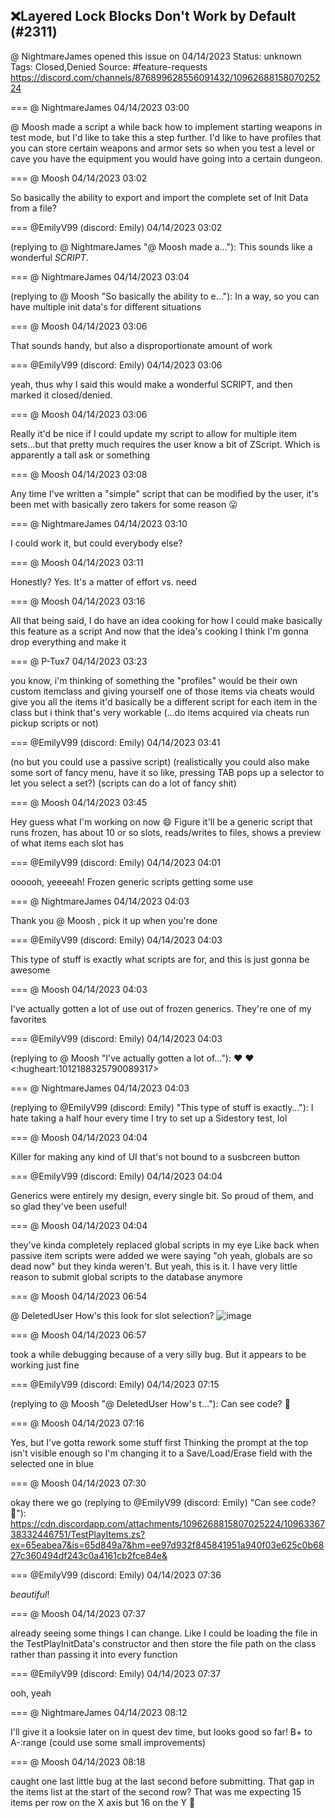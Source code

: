 ## ❌Layered Lock Blocks Don't Work by Default (#2311)
@ NightmareJames opened this issue on 04/14/2023
Status: unknown
Tags: Closed,Denied
Source: #feature-requests https://discord.com/channels/876899628556091432/1096268815807025224


=== @ NightmareJames 04/14/2023 03:00

@ Moosh made a script a while back how to implement starting weapons in test mode, but I'd like to take this a step further.  I'd like to have profiles that you can store certain weapons and armor sets so when you test a level or cave you have the equipment you would have going into a certain dungeon.

=== @ Moosh 04/14/2023 03:02

So basically the ability to export and import the complete set of Init Data from a file?

=== @EmilyV99 (discord: Emily) 04/14/2023 03:02

(replying to @ NightmareJames "@ Moosh made a…"): This sounds like a wonderful *SCRIPT*.

=== @ NightmareJames 04/14/2023 03:04

(replying to @ Moosh "So basically the ability to e…"): In a way, so you can have multiple init data's for different situations

=== @ Moosh 04/14/2023 03:06

That sounds handy, but also a disproportionate amount of work

=== @EmilyV99 (discord: Emily) 04/14/2023 03:06

yeah, thus why I said this would make a wonderful SCRIPT, and then marked it closed/denied.

=== @ Moosh 04/14/2023 03:06

Really it'd be nice if I could update my script to allow for multiple item sets...but that pretty much requires the user know a bit of ZScript. Which is apparently a tall ask or something

=== @ Moosh 04/14/2023 03:08

Any time I've written a "simple" script that can be modified by the user, it's been met with basically zero takers for some reason 😛

=== @ NightmareJames 04/14/2023 03:10

I could work it, but could everybody else?

=== @ Moosh 04/14/2023 03:11

Honestly? Yes. It's a matter of effort vs. need

=== @ Moosh 04/14/2023 03:16

All that being said, I do have an idea cooking for how I could make basically this feature as a script
And now that the idea's cooking I think I'm gonna drop everything and make it

=== @ P-Tux7 04/14/2023 03:23

you know, i'm thinking of something
the "profiles" would be their own custom itemclass
and giving yourself one of those items via cheats would give you all the items
it'd basically be a different script for each item in the class but i think that's very workable
(...do items acquired via cheats run pickup scripts or not)

=== @EmilyV99 (discord: Emily) 04/14/2023 03:41

(no but you could use a passive script)
(realistically you could also make some sort of fancy menu, have it so like, pressing TAB pops up a selector to let you select a set?)
(scripts can do a lot of fancy shit)

=== @ Moosh 04/14/2023 03:45

Hey guess what I'm working on now 😄
Figure it'll be a generic script that runs frozen, has about 10 or so slots, reads/writes to files, shows a preview of what items each slot has

=== @EmilyV99 (discord: Emily) 04/14/2023 04:01

oooooh, yeeeeah!
Frozen generic scripts getting some use

=== @ NightmareJames 04/14/2023 04:03

Thank you @ Moosh , pick it up when you're done

=== @EmilyV99 (discord: Emily) 04/14/2023 04:03

This type of stuff is exactly what scripts are for, and this is just gonna be awesome

=== @ Moosh 04/14/2023 04:03

I've actually gotten a lot of use out of frozen generics. They're one of my favorites

=== @EmilyV99 (discord: Emily) 04/14/2023 04:03

(replying to @ Moosh "I've actually gotten a lot of…"): ❤️ ❤️ <:hugheart:1012188325790089317>

=== @ NightmareJames 04/14/2023 04:03

(replying to @EmilyV99 (discord: Emily) "This type of stuff is exactly…"): I hate taking a half hour every time I try to set up a Sidestory test, lol

=== @ Moosh 04/14/2023 04:04

Killer for making any kind of UI that's not bound to a susbcreen button

=== @EmilyV99 (discord: Emily) 04/14/2023 04:04

Generics were entirely my design, every single bit. So proud of them, and so glad they've been useful!

=== @ Moosh 04/14/2023 04:04

they've kinda completely replaced global scripts in my eye
Like back when passive item scripts were added we were saying "oh yeah, globals are so dead now" but they kinda weren't. But yeah, this is it. I have very little reason to submit global scripts to the database anymore

=== @ Moosh 04/14/2023 06:54

@ DeletedUser How's this look for slot selection?
![image](https://cdn.discordapp.com/attachments/1096268815807025224/1096327699968053278/zc_screen00020.png?ex=65eab63c&is=65d8413c&hm=cd7169eeeaefd83fa8579cff251ccbc4819ba2194c8ca654c331a94a00ce9a20&)

=== @ Moosh 04/14/2023 06:57

took a while debugging because of a very silly bug. But it appears to be working just fine

=== @EmilyV99 (discord: Emily) 04/14/2023 07:15

(replying to @ Moosh "@ DeletedUser How's t…"): Can see code? 👀

=== @ Moosh 04/14/2023 07:16

Yes, but I've gotta rework some stuff first
Thinking the prompt at the top isn't visible enough so I'm changing it to a Save/Load/Erase field with the selected one in blue

=== @ Moosh 04/14/2023 07:30

okay there we go
(replying to @EmilyV99 (discord: Emily) "Can see code? 👀"): 
https://cdn.discordapp.com/attachments/1096268815807025224/1096336738332446751/TestPlayItems.zs?ex=65eabea7&is=65d849a7&hm=ee97d932f845841951a940f03e625c0b6827c360494df243c0a4161cb2fce84e&

=== @EmilyV99 (discord: Emily) 04/14/2023 07:36

*beautiful*!

=== @ Moosh 04/14/2023 07:37

already seeing some things I can change. Like I could be loading the file in the TestPlayInitData's constructor and then store the file path on the class rather than passing it into every function

=== @EmilyV99 (discord: Emily) 04/14/2023 07:37

ooh, yeah

=== @ NightmareJames 04/14/2023 08:12

I'll give it a looksie later on in quest dev time, but looks good so far!  B+ to A-:range (could use some small improvements)

=== @ Moosh 04/14/2023 08:18

caught one last little bug at the last second before submitting. That gap in the items list at the start of the second row? That was me expecting 15 items per row on the X axis but 16 on the Y 🤦
